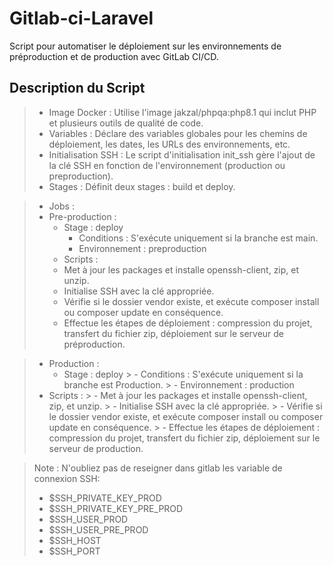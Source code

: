 # Gitlab-ci-Laravel
Script pour automatiser le déploiement sur les environnements de préproduction et de production avec GitLab CI/CD.

## Description du Script

> - Image Docker : Utilise l'image jakzal/phpqa:php8.1 qui inclut PHP et plusieurs outils de qualité de code.
> - Variables : Déclare des variables globales pour les chemins de déploiement, les dates, les URLs des environnements, etc.
> - Initialisation SSH : Le script d'initialisation init_ssh gère l'ajout de la clé SSH en fonction de l'environnement (production ou preproduction).
> - Stages : Définit deux stages : build et deploy.

> - Jobs :
  > - Pre-production :
  >     - Stage : deploy
  >       - Conditions : S'exécute uniquement si la branche est main.
  >       - Environnement : preproduction
  >     - Scripts :
  >     - Met à jour les packages et installe openssh-client, zip, et unzip.
  >     - Initialise SSH avec la clé appropriée.
  >     - Vérifie si le dossier vendor existe, et exécute composer install ou composer update en conséquence.
  >     - Effectue les étapes de déploiement : compression du projet, transfert du fichier zip, déploiement sur le serveur de préproduction.

  > - Production :
  >     - Stage : deploy
    >   - Conditions : S'exécute uniquement si la branche est Production.
    >   - Environnement : production
  > - Scripts :
    >   - Met à jour les packages et installe openssh-client, zip, et unzip.
    >   - Initialise SSH avec la clé appropriée.
    >   - Vérifie si le dossier vendor existe, et exécute composer install ou composer update en conséquence.
    >   - Effectue les étapes de déploiement : compression du projet, transfert du fichier zip, déploiement sur le serveur de production.

> Note : N'oubliez pas de reseigner dans gitlab les variable de connexion SSH:
  > - $SSH_PRIVATE_KEY_PROD
  > - $SSH_PRIVATE_KEY_PRE_PROD
  > - $SSH_USER_PROD
  > - $SSH_USER_PRE_PROD
  > - $SSH_HOST
  > - $SSH_PORT
